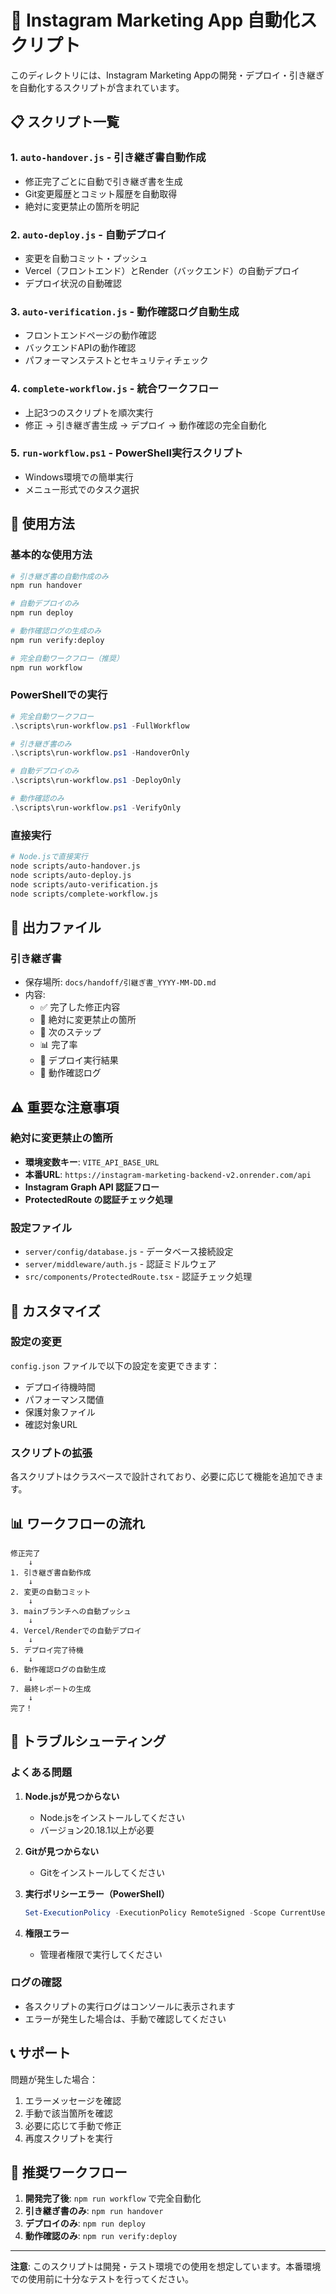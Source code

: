 # 🚀 Instagram Marketing App 自動化スクリプト

このディレクトリには、Instagram Marketing Appの開発・デプロイ・引き継ぎを自動化するスクリプトが含まれています。

## 📋 スクリプト一覧

### 1. `auto-handover.js` - 引き継ぎ書自動作成
- 修正完了ごとに自動で引き継ぎ書を生成
- Git変更履歴とコミット履歴を自動取得
- 絶対に変更禁止の箇所を明記

### 2. `auto-deploy.js` - 自動デプロイ
- 変更を自動コミット・プッシュ
- Vercel（フロントエンド）とRender（バックエンド）の自動デプロイ
- デプロイ状況の自動確認

### 3. `auto-verification.js` - 動作確認ログ自動生成
- フロントエンドページの動作確認
- バックエンドAPIの動作確認
- パフォーマンステストとセキュリティチェック

### 4. `complete-workflow.js` - 統合ワークフロー
- 上記3つのスクリプトを順次実行
- 修正 → 引き継ぎ書生成 → デプロイ → 動作確認の完全自動化

### 5. `run-workflow.ps1` - PowerShell実行スクリプト
- Windows環境での簡単実行
- メニュー形式でのタスク選択

## 🚀 使用方法

### 基本的な使用方法

```bash
# 引き継ぎ書の自動作成のみ
npm run handover

# 自動デプロイのみ
npm run deploy

# 動作確認ログの生成のみ
npm run verify:deploy

# 完全自動ワークフロー（推奨）
npm run workflow
```

### PowerShellでの実行

```powershell
# 完全自動ワークフロー
.\scripts\run-workflow.ps1 -FullWorkflow

# 引き継ぎ書のみ
.\scripts\run-workflow.ps1 -HandoverOnly

# 自動デプロイのみ
.\scripts\run-workflow.ps1 -DeployOnly

# 動作確認のみ
.\scripts\run-workflow.ps1 -VerifyOnly
```

### 直接実行

```bash
# Node.jsで直接実行
node scripts/auto-handover.js
node scripts/auto-deploy.js
node scripts/auto-verification.js
node scripts/complete-workflow.js
```

## 📁 出力ファイル

### 引き継ぎ書
- 保存場所: `docs/handoff/引継ぎ書_YYYY-MM-DD.md`
- 内容:
  - ✅ 完了した修正内容
  - 🚨 絶対に変更禁止の箇所
  - 📝 次のステップ
  - 📊 完了率
  - 🚀 デプロイ実行結果
  - 🧪 動作確認ログ

## ⚠️ 重要な注意事項

### 絶対に変更禁止の箇所
- **環境変数キー**: `VITE_API_BASE_URL`
- **本番URL**: `https://instagram-marketing-backend-v2.onrender.com/api`
- **Instagram Graph API 認証フロー**
- **ProtectedRoute の認証チェック処理**

### 設定ファイル
- `server/config/database.js` - データベース接続設定
- `server/middleware/auth.js` - 認証ミドルウェア
- `src/components/ProtectedRoute.tsx` - 認証チェック処理

## 🔧 カスタマイズ

### 設定の変更
`config.json` ファイルで以下の設定を変更できます：

- デプロイ待機時間
- パフォーマンス閾値
- 保護対象ファイル
- 確認対象URL

### スクリプトの拡張
各スクリプトはクラスベースで設計されており、必要に応じて機能を追加できます。

## 📊 ワークフローの流れ

```
修正完了
    ↓
1. 引き継ぎ書自動作成
    ↓
2. 変更の自動コミット
    ↓
3. mainブランチへの自動プッシュ
    ↓
4. Vercel/Renderでの自動デプロイ
    ↓
5. デプロイ完了待機
    ↓
6. 動作確認ログの自動生成
    ↓
7. 最終レポートの生成
    ↓
完了！
```

## 🐛 トラブルシューティング

### よくある問題

1. **Node.jsが見つからない**
   - Node.jsをインストールしてください
   - バージョン20.18.1以上が必要

2. **Gitが見つからない**
   - Gitをインストールしてください

3. **実行ポリシーエラー（PowerShell）**
   ```powershell
   Set-ExecutionPolicy -ExecutionPolicy RemoteSigned -Scope CurrentUser
   ```

4. **権限エラー**
   - 管理者権限で実行してください

### ログの確認
- 各スクリプトの実行ログはコンソールに表示されます
- エラーが発生した場合は、手動で確認してください

## 📞 サポート

問題が発生した場合：

1. エラーメッセージを確認
2. 手動で該当箇所を確認
3. 必要に応じて手動で修正
4. 再度スクリプトを実行

## 🎯 推奨ワークフロー

1. **開発完了後**: `npm run workflow` で完全自動化
2. **引き継ぎ書のみ**: `npm run handover`
3. **デプロイのみ**: `npm run deploy`
4. **動作確認のみ**: `npm run verify:deploy`

---

**注意**: このスクリプトは開発・テスト環境での使用を想定しています。本番環境での使用前に十分なテストを行ってください。
